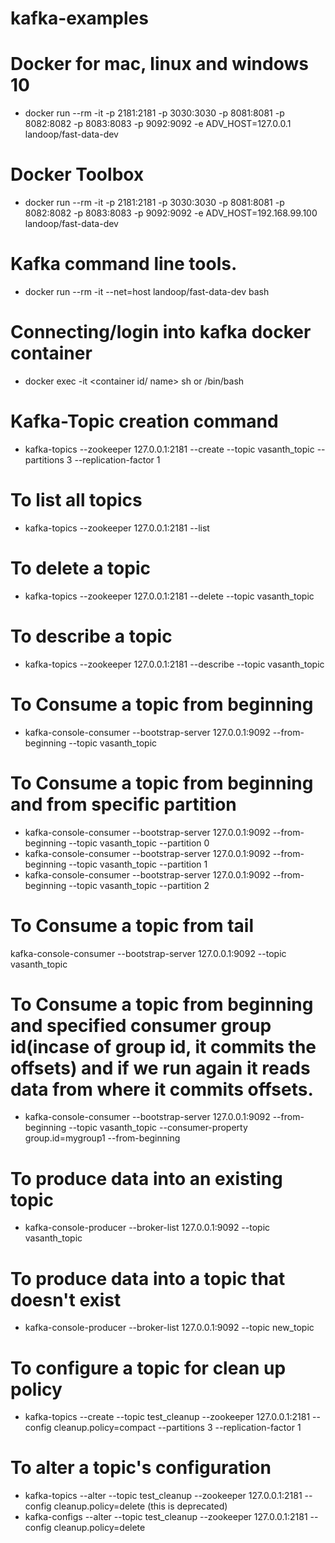 # kafka-examples

# Docker for mac, linux and windows 10
- docker run --rm -it -p 2181:2181 -p 3030:3030 -p 8081:8081 -p 8082:8082 -p 8083:8083 -p 9092:9092 -e ADV_HOST=127.0.0.1 landoop/fast-data-dev

# Docker Toolbox
- docker run --rm -it -p 2181:2181 -p 3030:3030 -p 8081:8081 -p 8082:8082 -p 8083:8083 -p 9092:9092 -e ADV_HOST=192.168.99.100 landoop/fast-data-dev

# Kafka command line tools.
- docker run --rm -it --net=host landoop/fast-data-dev bash			

# Connecting/login into kafka docker container
- docker exec -it <container id/ name> sh or /bin/bash

# Kafka-Topic creation command
- kafka-topics --zookeeper 127.0.0.1:2181 --create --topic vasanth_topic --partitions 3 --replication-factor 1

# To list all topics
- kafka-topics --zookeeper 127.0.0.1:2181 --list

# To delete a topic
- kafka-topics --zookeeper 127.0.0.1:2181 --delete --topic vasanth_topic

# To describe a topic
- kafka-topics --zookeeper 127.0.0.1:2181 --describe --topic vasanth_topic

# To Consume a topic from beginning
- kafka-console-consumer --bootstrap-server 127.0.0.1:9092 --from-beginning --topic vasanth_topic

# To Consume a topic from beginning and from specific partition
- kafka-console-consumer --bootstrap-server 127.0.0.1:9092 --from-beginning --topic vasanth_topic --partition 0
- kafka-console-consumer --bootstrap-server 127.0.0.1:9092 --from-beginning --topic vasanth_topic --partition 1
- kafka-console-consumer --bootstrap-server 127.0.0.1:9092 --from-beginning --topic vasanth_topic --partition 2

# To Consume a topic from tail
kafka-console-consumer --bootstrap-server 127.0.0.1:9092 --topic vasanth_topic

# To Consume a topic from beginning and specified consumer group id(incase of group id, it commits the offsets) and if we run again it reads data from where it commits offsets.
- kafka-console-consumer --bootstrap-server 127.0.0.1:9092 --from-beginning --topic vasanth_topic --consumer-property group.id=mygroup1 --from-beginning

# To produce data into an existing topic
- kafka-console-producer --broker-list 127.0.0.1:9092 --topic vasanth_topic

# To produce data into a topic that doesn't exist
- kafka-console-producer --broker-list 127.0.0.1:9092 --topic new_topic

# To configure a topic for clean up policy
-  kafka-topics --create --topic test_cleanup --zookeeper 127.0.0.1:2181 --config cleanup.policy=compact --partitions 3 --replication-factor 1

# To alter a topic's configuration
- kafka-topics --alter --topic test_cleanup --zookeeper 127.0.0.1:2181 --config cleanup.policy=delete  (this is deprecated)
- kafka-configs --alter --topic test_cleanup --zookeeper 127.0.0.1:2181 --config cleanup.policy=delete

